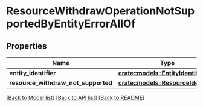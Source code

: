 # ResourceWithdrawOperationNotSupportedByEntityErrorAllOf

## Properties

Name | Type | Description | Notes
------------ | ------------- | ------------- | -------------
**entity_identifier** | [**crate::models::EntityIdentifier**](EntityIdentifier.md) |  | 
**resource_withdraw_not_supported** | [**crate::models::ResourceIdentifier**](ResourceIdentifier.md) |  | 

[[Back to Model list]](../README.md#documentation-for-models) [[Back to API list]](../README.md#documentation-for-api-endpoints) [[Back to README]](../README.md)


